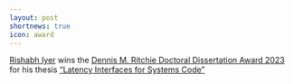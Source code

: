 ```yaml
---
layout: post
shortnews: true
icon: award
---
```

[Rishabh Iyer](https://people.epfl.ch/rishabh.iyer) wins the [Dennis M. Ritchie Doctoral Dissertation Award 2023](https://actu.epfl.ch/news/ic-s-rishabh-iyer-wins-the-dennis-m-ritchie-award-/) for his thesis [“Latency Interfaces for Systems Code”](https://dslab.epfl.ch/pubs/phd-iyer.pdf)
